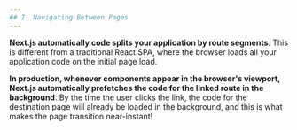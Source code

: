 ```yaml
---
## I. Navigating Between Pages
---
```

**Next.js automatically code splits your application by route segments**. This is different from a traditional React SPA, where the browser loads all your application code on the initial page load.

**In production, whenever <Link> components appear in the browser's viewport, Next.js automatically prefetches the code for the linked route in the background**. By the time the user clicks the link, the code for the destination page will already be loaded in the background, and this is what makes the page transition near-instant!

